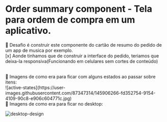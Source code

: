 # Order summary component - Tela para ordem de compra em um aplicativo. 

🎯 Desafio é construir este componente do cartão de resumo do pedido de um app de musica por exemplo. <br>
[x] Aonde tinhamos que de construir a interface do pedido, teriamos que deixa-la responsiva(Funcionando em celulares sem cortes de conteúdo)

<br>
📑 Imagens de como era para ficar com alguns estados ao passar sobre itens:
<br>
![active-states](https://user-images.githubusercontent.com/87347314/145906266-fd352754-9154-4109-90c8-e906c604771c.jpg)
<br>
📑 Imagens de como era para ficar no desktop:

![desktop-design](https://user-images.githubusercontent.com/87347314/145906120-6c3967b6-5834-4b8a-8e60-d0975557a8f2.jpg)
